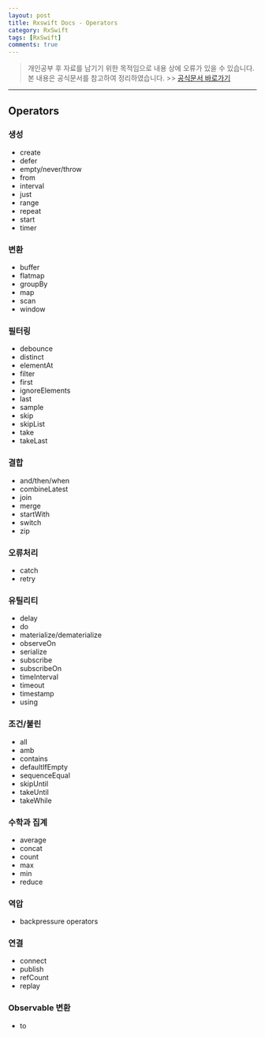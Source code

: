 ```yaml
---
layout: post
title: Rxswift Docs - Operators
category: RxSwift
tags: [RxSwift]
comments: true
---
```


> 개인공부 후 자료를 남기기 위한 목적임으로 내용 상에 오류가 있을 수 있습니다.    
본 내용은 공식문서를 참고하여 정리하였습니다. >> [공식문서 바로가기](http://reactivex.io/documentation/ko/operators.html)

<hr>

## Operators


### 생성

- create
- defer
- empty/never/throw
- from
- interval
- just
- range
- repeat
- start
- timer


### 변환

- buffer
- flatmap
- groupBy
- map
- scan
- window


### 필터링

- debounce
- distinct
- elementAt
- filter
- first
- ignoreElements
- last
- sample
- skip
- skipList
- take
- takeLast


### 결합

- and/then/when
- combineLatest
- join
- merge
- startWith
- switch
- zip


### 오류처리

- catch
- retry


### 유틸리티

- delay
- do
- materialize/dematerialize
- observeOn
- serialize
- subscribe
- subscribeOn
- timeInterval
- timeout
- timestamp
- using


### 조건/불린

- all
- amb
- contains
- defaultIfEmpty
- sequenceEqual
- skipUntil
- takeUntil
- takeWhile


### 수학과 집계

- average
- concat
- count
- max
- min
- reduce


### 역압

- backpressure operators

### 연결

- connect
- publish
- refCount
- replay

### Observable 변환

- to
